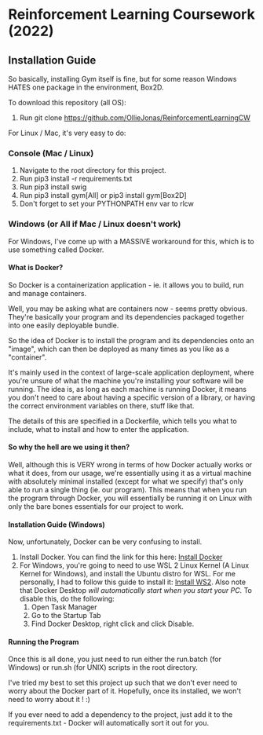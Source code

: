 # Reinforcement Learning Coursework (2022)


## Installation Guide

So basically, installing Gym itself is fine, but for some reason Windows HATES one package in the environment, Box2D.

To download this repository (all OS):

1) Run git clone https://github.com/OllieJonas/ReinforcementLearningCW <your directory>

For Linux / Mac, it's very easy to do:

### Console (Mac / Linux)
1. Navigate to the root directory for this project.
2. Run pip3 install -r requirements.txt
3. Run pip3 install swig
4. Run pip3 install gym[All] or pip3 install gym[Box2D]
5. Don't forget to set your PYTHONPATH env var to rlcw

### Windows (or All if Mac / Linux doesn't work)

For Windows, I've come up with a MASSIVE workaround for this, which is to use something called Docker.

#### What is Docker?

So Docker is a containerization application - ie. it allows you to build, run and manage containers.

Well, you may be asking what are containers now - seems pretty obvious. They're basically your program and its dependencies packaged together into one easily deployable bundle.


So the idea of Docker is to install the program and its dependencies onto an "image", which can then be deployed as many times as you like as a "container".

It's mainly used in the context of large-scale application deployment, where you're unsure of what the machine you're installing your software will be running. The idea is, as long as each machine is running Docker, it means you don't need to care about having a specific version of a library, or having the correct environment variables on there, stuff like that.

The details of this are specified in a Dockerfile, which tells you what to include, what to install and how to enter the application.

#### So why the hell are we using it then?

Well, although this is VERY wrong in terms of how Docker actually works or what it does, from our usage, we're essentially using it as a virtual machine with absolutely minimal installed (except for what we specify) that's only able to run a single thing (ie. our program). This means that when you run the program through Docker, you will essentially be running it on Linux with only the bare bones essentials for our project to work.
  
#### Installation Guide (Windows)

Now, unfortunately, Docker can be very confusing to install.
  
  1. Install Docker. You can find the link for this here: [Install Docker](https://docs.docker.com/get-docker/ "Docker")
  2. For Windows, you're going to need to use WSL 2 Linux Kernel (A Linux Kernel for Windows), and install the Ubuntu distro for WSL. For me personally, I had to follow this guide to install it: [Install WS2](https://learn.microsoft.com/en-us/windows/wsl/install-manual). Also note that Docker Desktop _will automatically start when you start your PC._ To disable this, do the following:
      1. Open Task Manager
      2. Go to the Startup Tab
      3. Find Docker Desktop, right click and click Disable.

#### Running the Program

Once this is all done, you just need to run either the run.batch (for Windows) or run.sh (for UNIX) scripts in the root directory.

I've tried my best to set this project up such that we don't ever need to worry about the Docker part of it. Hopefully, once its installed, we won't need to worry about it ! :)

If you ever need to add a dependency to the project, just add it to the requirements.txt - Docker will automatically sort it out for you.
  
